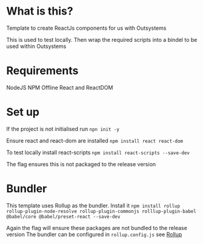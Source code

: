 # What is this?
Template to create ReactJs components for us with Outsystems

This is used to test locally. Then wrap the required scripts into a bindel to be used within Outsystems

# Requirements
NodeJS
NPM
Offline React and ReactDOM
# Set up
If the project is not initialised run 
    `npn init -y`

Ensure react and react-dom are installed
    `npm install react react-dom`

To test locally install react-scripts
    `npm install react-scripts --save-dev`

The flag ensures this is not packaged to the release version

# Bundler
This template uses Rollup as the bundler. Install it
    `npm install rollup rollup-plugin-node-resolve rollup-plugin-commonjs rolllup-plugin-babel @babel/core @babel/preset-react --save-dev`

Again the flag will ensure these packages are not bundled to the release version
The bundler can be configured in `rollup.config.js` see [Rollup](https://rollupjs.org/configuration-options/ "Rollup configuration documentation")
